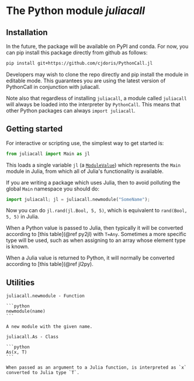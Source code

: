 # The Python module *juliacall*

## Installation

In the future, the package will be available on PyPI and conda.
For now, you can pip install this package directly from github as follows:

```bash
pip install git+https://github.com/cjdoris/PythonCall.jl
```

Developers may wish to clone the repo directly and pip install the module in editable mode.
This guarantees you are using the latest version of PythonCall in conjunction with juliacall.

Note also that regardless of installing `juliacall`, a module called `juliacall` will
always be loaded into the interpreter by `PythonCall`. This means that other Python
packages can always `import juliacall`.

## Getting started

For interactive or scripting use, the simplest way to get started is:

```python
from juliacall import Main as jl
```

This loads a single variable `jl` (a [`ModuleValue`](#juliacall.ModuleValue)) which represents the `Main` module in Julia, from which all of Julia's functionality is available.

If you are writing a package which uses Julia, then to avoid polluting the global `Main` namespace you should do:

```python
import juliacall; jl = juliacall.newmodule("SomeName");
```

Now you can do `jl.rand(jl.Bool, 5, 5)`, which is equivalent to `rand(Bool, 5, 5)` in Julia.

When a Python value is passed to Julia, then typically it will be converted according to [this table](@ref py2jl) with `T=Any`.
Sometimes a more specific type will be used, such as when assigning to an array whose element type is known.

When a Julia value is returned to Python, it will normally be converted according to [this table](@ref jl2py).

## Utilities

`````@customdoc
juliacall.newmodule - Function

```python
newmodule(name)
```

A new module with the given name.
`````

`````@customdoc
juliacall.As - Class

```python
As(x, T)
```

When passed as an argument to a Julia function, is interpreted as `x` converted to Julia type `T`.
`````
